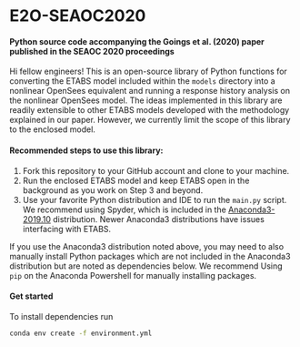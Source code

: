 # E2O-SEAOC2020

#### Python source code accompanying the Goings et al. (2020) paper published in the SEAOC 2020 proceedings

Hi fellow engineers! This is an open-source library of Python functions for converting the ETABS model included within the `models` directory into a nonlinear OpenSees equivalent and running a response history analysis on the nonlinear OpenSees model.
The ideas implemented in this library are readily extensible to other ETABS models developed with the methodology explained in our paper. However, we 
currently limit the scope of this library to the enclosed model.

#### Recommended steps to use this library:

1. Fork this repository to your GitHub account and clone to your machine. 
2. Run the enclosed ETABS model and keep ETABS open in the background as you work on Step 3 and beyond.
3. Use your favorite Python distribution and IDE to run the `main.py` script. We recommend using Spyder, which is included in the [Anaconda3-2019.10](https://repo.anaconda.com/archive/) distribution. Newer Anaconda3 distributions have issues interfacing with ETABS.

If you use the Anaconda3 distribution noted above, you may need to also manually install Python packages which are not included in the Anaconda3 distribution but are noted as dependencies below. We recommend Using `pip` on the Anaconda Powershell for manually installing packages.

#### Get started

To install dependencies run 

```bash
conda env create -f environment.yml
```


